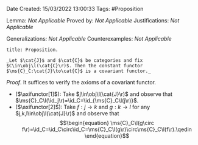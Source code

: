 <div class="topSpace"></div>

Date Created: 15/03/2022 13:00:33
Tags: #Proposition

Lemma: _Not Applicable_
Proved by: _Not Applicable_
Justifications: _Not Applicable_

Generalizations: _Not Applicable_
Counterexamples: _Not Applicable_

``` ad-Proposition
title: Proposition.

_Let $\cat{J}$ and $\cat{C}$ be categories and fix $C\in\obj\l(\cat{C}\r)$. Then the constant functor $\ms{C}_C:\cat{J}\to\cat{C}$ is a covariant functor._

```

_Proof_. It suffices to verify the axioms of a covariant functor.
* ($\axifunctor[1]$): Take $j\in\obj\l(\cat{J}\r)$ and observe that $\ms{C}_C\l(\id_j\r)=\id_C=\id_{\ms{C}_C\l(j\r)}$.
* ($\axifunctor[2]$): Take $f:j\to k$ and $g:k\to l$ for any $j,k,l\in\obj\l(\cat{J}\r)$ and observe that
$$\begin{equation}
    \ms{C}_C\l(g\circ f\r)=\id_C=\id_C\circ\id_C=\ms{C}_C\l(g\r)\circ\ms{C}_C\l(f\r).\qedin
\end{equation}$$
